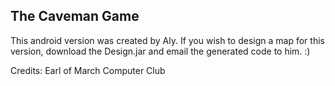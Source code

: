 The Caveman Game
----------------

This android version was created by Aly. If you wish to design a map for this version, download the Design.jar and email the generated code to him. :)

Credits: Earl of March Computer Club